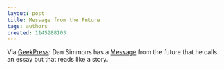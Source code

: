```yaml
---
layout: post
title: Message from the Future
tags: authors
created: 1145288103
---
```

Via [GeekPress](http://www.geekpress.com/2006/04/chilling-science-fiction-short-short.html):  Dan Simmons has a [Message](http://www.dansimmons.com/news/message.htm) from the future that he calls an essay but that reads like a story.
